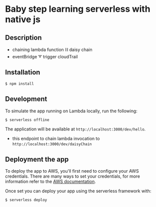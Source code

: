 # Baby step learning serverless with native js

## Description

* chaining lambda function :chains: daisy chain
* eventBridge :curly_loop: trigger cloudTrail

## Installation

```bash
$ npm install
```

## Development

To simulate the app running on Lambda locally, run the following:

```bash
$ serverless offline
```

The application will be available at `http://localhost:3000/dev/hello`.
* this endpoint to chain lambda invocation to `http://localhost:3000/dev/daisyChain`

## Deployment the app

To deploy the app to AWS, you'll first need to configure your AWS credentials. There are many ways
to set your credentials, for more information refer to the [AWS documentation](https://docs.aws.amazon.com/cli/latest/userguide/cli-configure-quickstart.html).

Once set you can deploy your app using the serverless framework with:

```bash
$ serverless deploy
```
